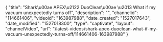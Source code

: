 {
    "title": "Shark\u00ae APEX\u2122 DuoClean\u00ae \u2013 What if my vacuum unexpectedly turns off",
    "description": "",
    "channelid": "114661406",
    "videoid": "163987988",
    "date_created": "1527017643",
    "date_modified": "1527018300",
    "type": "captivate",
    "layout": "channelVideo",
    "url": "\/latest-videos\/shark-apex-duoclean-what-if-my-vacuum-unexpectedly-turns-off\/114661406-163987988"
}